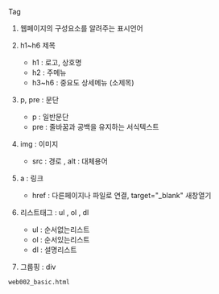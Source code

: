 
Tag
1. 웹페이지의 구성요소를 알려주는 표시언어
2. h1~h6 제목
    - h1 : 로고, 상호명
    - h2 : 주메뉴
    - h3~h6 : 중요도 상세메뉴 (소제목)
3. p, pre : 문단
    - p : 일반문단
    - pre : 줄바꿈과 공백을 유지하는 서식텍스트
4. img : 이미지
    - src : 경로 , alt : 대체용어 
5. a : 링크
    -  href : 다른페이지나 파일로 연결, target="_blank"
    새창열기
6. 리스트태그 : ul , ol , dl
    - ul : 순서없는리스트
    - ol : 순서있는리스트
    - dl : 설명리스트

    

7. 그룹핑 : div

`web002_basic.html`